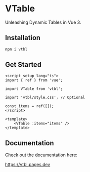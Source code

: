 # VTable

Unleashing Dynamic Tables in Vue 3.

## Installation

```bash
npm i vtbl
```

## Get Started

```vue
<script setup lang="ts">
import { ref } from 'vue';

import VTable from 'vtbl';

import 'vtbl/style.css'; // Optional

const items = ref([]);
</script>

<template>
    <VTable :items="items" />
</template>
```

## Documentation

Check out the documentation here:

https://vtbl.pages.dev
